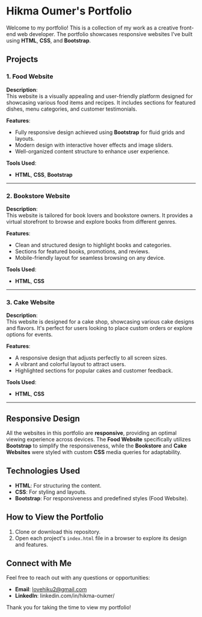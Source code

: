 # Hikma Oumer's Portfolio

Welcome to my portfolio! This is a collection of my work as a creative front-end web developer. The portfolio showcases responsive websites I've built using **HTML**, **CSS**, and **Bootstrap**.  

## Projects

### 1. Food Website
**Description**:  
This website is a visually appealing and user-friendly platform designed for showcasing various food items and recipes. It includes sections for featured dishes, menu categories, and customer testimonials.  

**Features**:  
- Fully responsive design achieved using **Bootstrap** for fluid grids and layouts.  
- Modern design with interactive hover effects and image sliders.  
- Well-organized content structure to enhance user experience.  

**Tools Used**:  
- **HTML**, **CSS**, **Bootstrap**  

---

### 2. Bookstore Website
**Description**:  
This website is tailored for book lovers and bookstore owners. It provides a virtual storefront to browse and explore books from different genres.  

**Features**:  
- Clean and structured design to highlight books and categories.  
- Sections for featured books, promotions, and reviews.  
- Mobile-friendly layout for seamless browsing on any device.  

**Tools Used**:  
- **HTML**, **CSS**  

---

### 3. Cake Website
**Description**:  
This website is designed for a cake shop, showcasing various cake designs and flavors. It's perfect for users looking to place custom orders or explore options for events.  

**Features**:  
- A responsive design that adjusts perfectly to all screen sizes.  
- A vibrant and colorful layout to attract users.  
- Highlighted sections for popular cakes and customer feedback.  

**Tools Used**:  
- **HTML**, **CSS**  

---

## Responsive Design
All the websites in this portfolio are **responsive**, providing an optimal viewing experience across devices. The **Food Website** specifically utilizes **Bootstrap** to simplify the responsiveness, while the **Bookstore** and **Cake Websites** were styled with custom **CSS** media queries for adaptability.  

## Technologies Used
- **HTML**: For structuring the content.  
- **CSS**: For styling and layouts.  
- **Bootstrap**: For responsiveness and predefined styles (Food Website).  

## How to View the Portfolio
1. Clone or download this repository.  
2. Open each project's `index.html` file in a browser to explore its design and features.  

## Connect with Me
Feel free to reach out with any questions or opportunities:  
- **Email**: lovehiku2@gmail.com  
- **LinkedIn**:  linkedin.com/in/hikma-oumer/  

Thank you for taking the time to view my portfolio!
